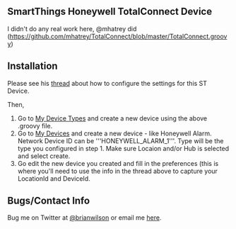 SmartThings Honeywell TotalConnect Device
---
I didn't do any real work here, @mhatrey did (https://github.com/mhatrey/TotalConnect/blob/master/TotalConnect.groovy)

Installation
---
Please see his
[thread](https://community.smartthings.com/t/new-app-integration-with-honeywell-totalconnect-alarm-monitoring-system/)
about how to configure the settings for this ST Device.

Then, 

1. Go to [My Device Types](https://graph.api.smartthings.com/ide/devices) and
create a new device using the above .groovy file.
2. Go to [My Devices](https://graph.api.smartthings.com/device/list) and create
a new device - like Honeywell Alarm.  Network Device ID can be
'''HONEYWELL_ALARM_1'''. Type will be
the type you configured in step 1.  Make sure Locaion and/or Hub is selected
and select create.
3. Go edit the new device you created and fill in the preferences (this is
where you'll need to use the info in the thread above to capture your
LocationId and DeviceId.


Bugs/Contact Info
-----------------
Bug me on Twitter at [@brianwilson](http://twitter.com/brianwilson) or email me [here](http://cronological.com/comment.php?ref=bubba).
